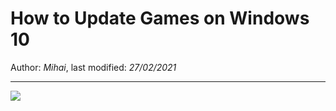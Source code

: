 # How to Update Games on Windows 10

Author: *Mihai*, last modified: _27/02/2021_

---

![](https://www.youtube-nocookie.com/embed/YgLQTvUiSUk)

